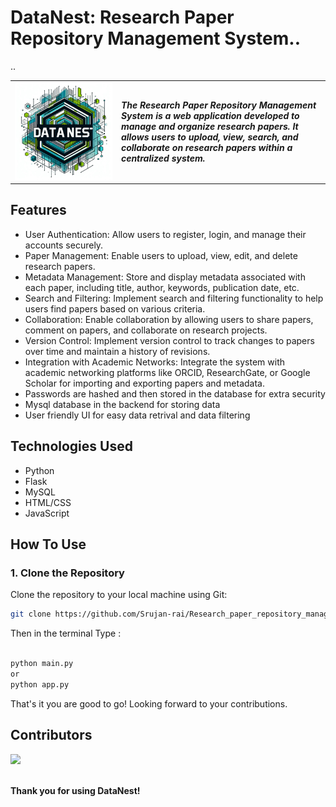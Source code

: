# DataNest: Research Paper Repository Management System..
..
<table>
<tr>
<td>
<img src="static\images\icon.jpeg" alt="Your Logo" width="200%" height="200%">
</td>
<td>
<b><i>The Research Paper Repository Management System is a web application developed to manage and organize research papers. It allows users to upload, view, search, and collaborate on research papers within a centralized system.
</b>
</td>
</tr>
</table>

## Features

- User Authentication: Allow users to register, login, and manage their accounts securely.
- Paper Management: Enable users to upload, view, edit, and delete research papers.
- Metadata Management: Store and display metadata associated with each paper, including title, author, keywords, publication date, etc.
- Search and Filtering: Implement search and filtering functionality to help users find papers based on various criteria.
- Collaboration: Enable collaboration by allowing users to share papers, comment on papers, and collaborate on research projects.
- Version Control: Implement version control to track changes to papers over time and maintain a history of revisions.
- Integration with Academic Networks: Integrate the system with academic networking platforms like ORCID, ResearchGate, or Google Scholar for importing and exporting papers and metadata.
- Passwords are hashed and then stored in the database for extra security
- Mysql database in the backend for storing data
- User friendly UI for easy data retrival and data filtering

## Technologies Used

- Python
- Flask
- MySQL
- HTML/CSS
- JavaScript

## How To Use

### 1. Clone the Repository

Clone the repository to your local machine using Git:

```bash
git clone https://github.com/Srujan-rai/Research_paper_repository_management_system.git


```
Then in the terminal Type :

```bash

python main.py
or
python app.py

```

That's it you are good to go! Looking forward to your contributions.

## Contributors
<a href="https://github.com/Srujan-rai/Research_paper_repository_management_system/graphs/contributors">
  <img src="https://contrib.rocks/image?repo=Srujan-rai/Research_paper_repository_management_system" />
</a>

<br />
<br />

**Thank you for using DataNest!**
